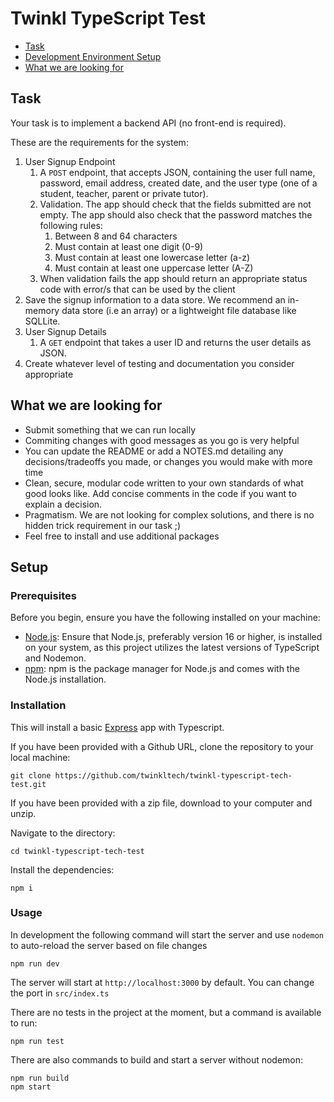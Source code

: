 # Twinkl TypeScript Test

- [Task](#task)
- [Development Environment Setup](#setup)
- [What we are looking for](#what-we-are-looking-for)

## Task

Your task is to implement a backend API (no front-end is required).

These are the requirements for the system:

1. User Signup Endpoint
    1. A `POST` endpoint, that accepts JSON, containing the user full name, password, email address, created date, and the user type (one of a student, teacher, parent or private tutor).
    1. Validation. The app should check that the fields submitted are not empty. The app should also check that the password matches the following rules:
        1. Between 8 and 64 characters
        1. Must contain at least one digit (0-9)
        1. Must contain at least one lowercase letter (a-z)
        1. Must contain at least one uppercase letter (A-Z)
    1. When validation fails the app should return an appropriate status code with error/s that can be used by the client
1. Save the signup information to a data store. We recommend an in-memory data store (i.e an array) or a lightweight file database like SQLLite.
1. User Signup Details
    1. A `GET` endpoint that takes a user ID and returns the user details as JSON.
1. Create whatever level of testing and documentation you consider appropriate

## What we are looking for

* Submit something that we can run locally
* Commiting changes with good messages as you go is very helpful
* You can update the README or add a NOTES.md detailing any decisions/tradeoffs you made, or changes you would make with more time
* Clean, secure, modular code written to your own standards of what good looks like. Add concise comments in the code if you want to explain a decision. 
* Pragmatism. We are not looking for complex solutions, and there is no hidden trick requirement in our task ;) 
* Feel free to install and use additional packages

## Setup

### Prerequisites

Before you begin, ensure you have the following installed on your machine:

- [Node.js](https://nodejs.org/): Ensure that Node.js, preferably version 16 or higher, is installed on your system, as this project utilizes the latest versions of TypeScript and Nodemon.
- [npm](https://www.npmjs.com/): npm is the package manager for Node.js and comes with the Node.js installation.

### Installation

This will install a basic [Express](https://expressjs.com/) app with Typescript.

If you have been provided with a Github URL, clone the repository to your local machine:

```
git clone https://github.com/twinkltech/twinkl-typescript-tech-test.git
```

If you have been provided with a zip file, download to your computer and unzip.

Navigate to the directory:

```
cd twinkl-typescript-tech-test
```

Install the dependencies:

```
npm i
```

### Usage

In development the following command will start the server and use `nodemon` to auto-reload the server based on file changes

```
npm run dev
```

The server will start at `http://localhost:3000` by default. You can change the port in `src/index.ts` 

There are no tests in the project at the moment, but a command is available to run:

```
npm run test
```

There are also commands to build and start a server without nodemon:

```
npm run build
npm start
```

